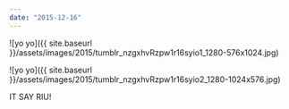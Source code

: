 ```yaml
---
date: "2015-12-16"
---
```


![yo yo]({{ site.baseurl }}/assets/images/2015/tumblr_nzgxhvRzpw1r16syio1_1280-576x1024.jpg)

![yo yo]({{ site.baseurl }}/assets/images/2015/tumblr_nzgxhvRzpw1r16syio2_1280-1024x576.jpg)

IT SAY RIU!
